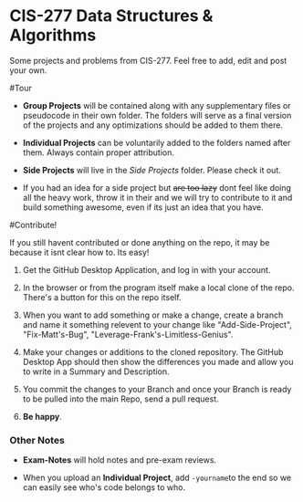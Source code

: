 # CIS-277 Data Structures & Algorithms
Some projects and problems from CIS-277. Feel free to add, edit and post your own. 

#Tour

* **Group Projects**  will be contained along with any supplementary files or pseudocode in their own folder. The folders will serve as a final version of the projects and any optimizations should be added to them there. 

* **Individual Projects** can be voluntarily added to the folders named after them. Always contain proper attribution. 

* **Side Projects** will live in the *Side Projects* folder. Please check it out. 

*  If you had an idea for a side project but ~~are too lazy~~ dont feel like doing all the heavy work, throw it in their and we will try to contribute to it and build something awesome, even if its just an idea that you have.

#Contribute!


 If you still havent contributed or done anything on the repo, it may be because it isnt clear how to. Its easy!

1. Get the GitHub Desktop Application, and log in with your account.

2. In the browser or from the program itself make a local clone of the repo. There's a button for this on the repo itself. 

3. When you want to add something or make a change, create a branch and name it something relevent to your change like "Add-Side-Project", "Fix-Matt's-Bug", "Leverage-Frank's-Limitless-Genius".

4. Make your changes or additions to the cloned repository. The GitHub Desktop App should then show the differences you made and allow you to write in a Summary and Description. 

5. You commit the changes to your Branch and once your Branch is ready to be pulled into the main Repo, send a pull request. 

6. **Be happy**.


### Other Notes

* **Exam-Notes** will hold notes and pre-exam reviews.


* When you upload an **Individual Project**, add  `-yourname`to the end so we can easily see who's code belongs to who. 

